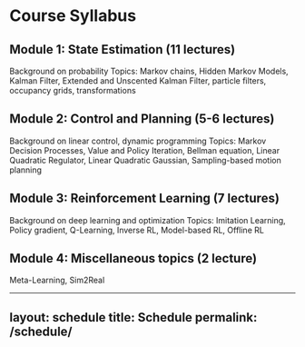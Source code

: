 # Course Syllabus

## Module 1: State Estimation (11 lectures)
Background on probability
Topics: Markov chains, Hidden Markov Models, Kalman Filter, Extended and Unscented Kalman Filter, particle filters, occupancy grids, transformations

## Module 2: Control and Planning (5-6 lectures)
Background on linear control, dynamic programming
Topics: Markov Decision Processes, Value and Policy Iteration, Bellman equation, Linear Quadratic Regulator, Linear Quadratic Gaussian, Sampling-based motion planning

## Module 3: Reinforcement Learning (7 lectures)
Background on deep learning and optimization
Topics: Imitation Learning, Policy gradient, Q-Learning, Inverse RL, Model-based RL, Offline RL

## Module 4: Miscellaneous topics (2 lecture)
Meta-Learning, Sim2Real


---
layout: schedule
title: Schedule
permalink: /schedule/
---
